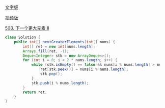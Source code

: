 [文字版](https://programmercarl.com/0503.%E4%B8%8B%E4%B8%80%E4%B8%AA%E6%9B%B4%E5%A4%A7%E5%85%83%E7%B4%A0II.html)

[视频版](https://www.bilibili.com/video/BV15y4y1o7Dw)

[503. 下一个更大元素 II](https://leetcode.cn/problems/next-greater-element-ii)

```Java
class Solution {
    public int[] nextGreaterElements(int[] nums) {
        int[] ret = new int[nums.length];
        Arrays.fill(ret, -1);
        Deque<Integer> stk = new ArrayDeque<>();
        for (int i = 0; i < 2 * nums.length; i++) {
            while (stk.isEmpty() == false && nums[i % nums.length] > nums[stk.peek()]) {
                ret[stk.peek()] = nums[i % nums.length];
                stk.pop();
            }
            stk.push(i % nums.length);
        }
        return ret;
    }
}
```